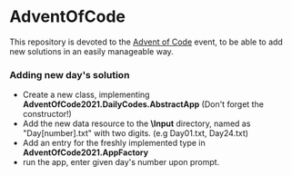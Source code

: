 # AdventOfCode

This repository is devoted to the [Advent of Code](https://adventofcode.com/) event, to be able to add new solutions in an easily manageable way.



### Adding new day's solution
- Create a new class, implementing **AdventOfCode2021.DailyCodes.AbstractApp<T>** (Don't forget the constructor!)
- Add the new data resource to the **\Input** directory, named as "Day[number].txt" with two digits. (e.g Day01.txt, Day24.txt)
- Add an entry for the freshly implemented type in **AdventOfCode2021.AppFactory**
- run the app, enter given day's number upon prompt.

